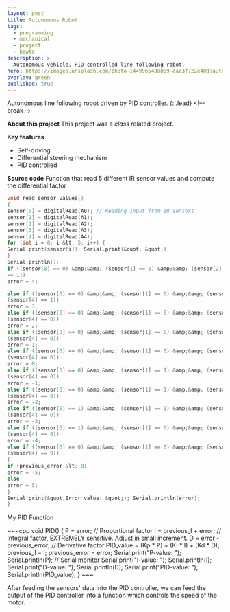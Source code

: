 ```yaml
---
layout: post
title: Autonomous Robot
tags:
  - programming
  - mechanical
  - project
  - howto
description: >
  Autonomous vehicle. PID controlled line following robot.
hero: https://images.unsplash.com/photo-1449965408869-eaa3f722e40d?auto=format&fit=crop&w=1350&q=60&ixid=dW5zcGxhc2guY29tOzs7Ozs%3D
overlay: green
published: true
---
```

Autonomous line following robot driven by PID controller.
{: .lead}
<!–-break-–>

**About this project**
This project was a *class* related project.

**Key features**
* Self-driving
* Differential steering mechanism
* PID controlled

**Source code**
Function that read 5 different IR sensor values and compute the differential factor
~~~cpp
void read_sensor_values()
{
sensor[0] = digitalRead(A0); // Reading input from IR sensors
sensor[1] = digitalRead(A1);
sensor[2] = digitalRead(A2);
sensor[3] = digitalRead(A3);
sensor[4] = digitalRead(A4);
for (int i = 0; i &lt; 5; i++) {
Serial.print(sensor[i]); Serial.print(&quot; &quot;);
}
Serial.println();
if ((sensor[0] == 0) &amp;&amp; (sensor[1] == 0) &amp;&amp; (sensor[2] == 0) &amp;&amp; (sensor[3] == 0) &amp;&amp; (sensor[4]
== 1))
error = 4;

else if ((sensor[0] == 0) &amp;&amp; (sensor[1] == 0) &amp;&amp; (sensor[2] == 0) &amp;&amp; (sensor[3] == 1) &amp;&amp;
(sensor[4] == 1))
error = 3;
else if ((sensor[0] == 0) &amp;&amp; (sensor[1] == 0) &amp;&amp; (sensor[2] == 0) &amp;&amp; (sensor[3] == 1) &amp;&amp;
(sensor[4] == 0))
error = 2;
else if ((sensor[0] == 0) &amp;&amp; (sensor[1] == 0) &amp;&amp; (sensor[2] == 1) &amp;&amp; (sensor[3] == 1) &amp;&amp;
(sensor[4] == 0))
error = 1;
else if ((sensor[0] == 0) &amp;&amp; (sensor[1] == 0) &amp;&amp; (sensor[2] == 1) &amp;&amp; (sensor[3] == 0) &amp;&amp;
(sensor[4] == 0))
error = 0;
else if ((sensor[0] == 0) &amp;&amp; (sensor[1] == 1) &amp;&amp; (sensor[2] == 1) &amp;&amp; (sensor[3] == 0) &amp;&amp;
(sensor[4] == 0))
error = -1;
else if ((sensor[0] == 0) &amp;&amp; (sensor[1] == 1) &amp;&amp; (sensor[2] == 0) &amp;&amp; (sensor[3] == 0) &amp;&amp;
(sensor[4] == 0))
error = -2;
else if ((sensor[0] == 1) &amp;&amp; (sensor[1] == 1) &amp;&amp; (sensor[2] == 0) &amp;&amp; (sensor[3] == 0) &amp;&amp;
(sensor[4] == 0))
error = -3;
else if ((sensor[0] == 1) &amp;&amp; (sensor[1] == 0) &amp;&amp; (sensor[2] == 0) &amp;&amp; (sensor[3] == 0) &amp;&amp;
(sensor[4] == 0))
error = -4;
else if ((sensor[0] == 0) &amp;&amp; (sensor[1] == 0) &amp;&amp; (sensor[2] == 0) &amp;&amp; (sensor[3] == 0) &amp;&amp;
(sensor[4] == 0))
{
if (previous_error &lt; 0)
error = -5;
else
error = 5;
}
Serial.print(&quot;Error value: &quot;); Serial.println(error);
}
~~~

<p>My PID Function</p>
~~~cpp
void PID()
{
P = error; // Proportional factor
I = previous_I + error; // Integral factor, EXTREMELY sensitive. Adjust in small
increment.
D = error - previous_error; // Derivative factor
PID_value = (Kp * P) + (Ki * I) + (Kd * D);
previous_I = I;
previous_error = error;
Serial.print(&quot;P-value: &quot;); Serial.println(P); // Serial monitor
Serial.print(&quot;I-value: &quot;); Serial.println(I);
Serial.print(&quot;D-value: &quot;); Serial.println(D);
Serial.print(&quot;PID-value: &quot;); Serial.println(PID_value);
}
~~~

After feeding the sensors' data into the PID controller, we can feed the output of the PID controller into a function which controls the speed of the motor.
